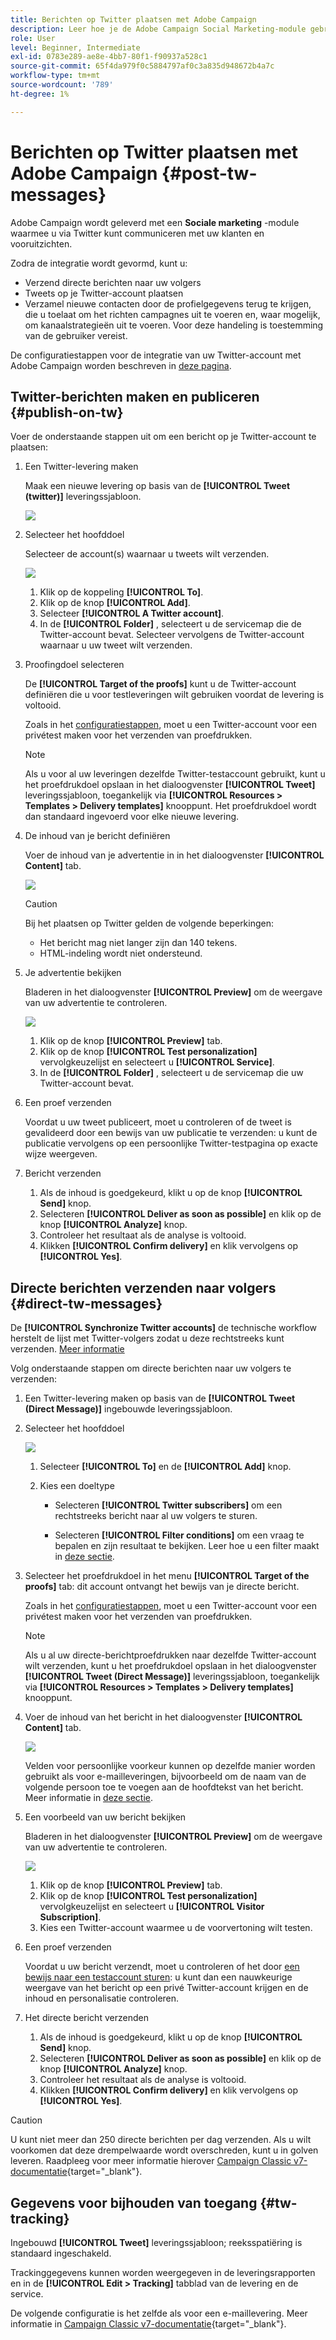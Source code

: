 ```yaml
---
title: Berichten op Twitter plaatsen met Adobe Campaign
description: Leer hoe je de Adobe Campaign Social Marketing-module gebruikt om berichten op Twitter te plaatsen en directe berichten naar je volgers te sturen
role: User
level: Beginner, Intermediate
exl-id: 0783e289-ae8e-4bb7-80f1-f90937a528c1
source-git-commit: 65f4da979f0c5884797af0c3a835d948672b4a7c
workflow-type: tm+mt
source-wordcount: '789'
ht-degree: 1%

---
```



# Berichten op Twitter plaatsen met Adobe Campaign {#post-tw-messages}

Adobe Campaign wordt geleverd met een **Sociale marketing** -module waarmee u via Twitter kunt communiceren met uw klanten en vooruitzichten.

Zodra de integratie wordt gevormd, kunt u:

* Verzend directe berichten naar uw volgers
* Tweets op je Twitter-account plaatsen
* Verzamel nieuwe contacten door de profielgegevens terug te krijgen, die u toelaat om het richten campagnes uit te voeren en, waar mogelijk, om kanaalstrategieën uit te voeren. Voor deze handeling is toestemming van de gebruiker vereist.


De configuratiestappen voor de integratie van uw Twitter-account met Adobe Campaign worden beschreven in [deze pagina](../connect/ac-tw.md).

## Twitter-berichten maken en publiceren {#publish-on-tw}

Voer de onderstaande stappen uit om een bericht op je Twitter-account te plaatsen:

1. Een Twitter-levering maken

   Maak een nieuwe levering op basis van de **[!UICONTROL Tweet (twitter)]** leveringssjabloon.

   ![](assets/tw-new-delivery.png)

1. Selecteer het hoofddoel

   Selecteer de account(s) waarnaar u tweets wilt verzenden.

   ![](assets/tw-define-target.png)

   1. Klik op de koppeling **[!UICONTROL To]**.
   1. Klik op de knop **[!UICONTROL Add]**.
   1. Selecteer **[!UICONTROL A Twitter account]**.
   1. In de **[!UICONTROL Folder]** , selecteert u de servicemap die de Twitter-account bevat. Selecteer vervolgens de Twitter-account waarnaar u uw tweet wilt verzenden.

1. Proofingdoel selecteren

   De **[!UICONTROL Target of the proofs]** kunt u de Twitter-account definiëren die u voor testleveringen wilt gebruiken voordat de levering is voltooid.

   Zoals in het [configuratiestappen](../connect/ac-tw.md#tw-test-account), moet u een Twitter-account voor een privétest maken voor het verzenden van proefdrukken.

   >[!NOTE]
   >
   >Als u voor al uw leveringen dezelfde Twitter-testaccount gebruikt, kunt u het proefdrukdoel opslaan in het dialoogvenster **[!UICONTROL Tweet]** leveringssjabloon, toegankelijk via **[!UICONTROL Resources > Templates > Delivery templates]** knooppunt. Het proefdrukdoel wordt dan standaard ingevoerd voor elke nieuwe levering.

1. De inhoud van je bericht definiëren

   Voer de inhoud van je advertentie in in het dialoogvenster **[!UICONTROL Content]** tab.

   ![](assets/tw-delivery-content.png)

   >[!CAUTION]
   >
   >Bij het plaatsen op Twitter gelden de volgende beperkingen:
   >
   >* Het bericht mag niet langer zijn dan 140 tekens.
   >* HTML-indeling wordt niet ondersteund.


1. Je advertentie bekijken

   Bladeren in het dialoogvenster **[!UICONTROL Preview]** om de weergave van uw advertentie te controleren.

   ![](assets/tw-delivery-preview.png)

   1. Klik op de knop **[!UICONTROL Preview]** tab.
   1. Klik op de knop **[!UICONTROL Test personalization]** vervolgkeuzelijst en selecteert u **[!UICONTROL Service]**.
   1. In de **[!UICONTROL Folder]** , selecteert u de servicemap die uw Twitter-account bevat.

1. Een proef verzenden

   Voordat u uw tweet publiceert, moet u controleren of de tweet is gevalideerd door een bewijs van uw publicatie te verzenden: u kunt de publicatie vervolgens op een persoonlijke Twitter-testpagina op exacte wijze weergeven.

1. Bericht verzenden

   1. Als de inhoud is goedgekeurd, klikt u op de knop **[!UICONTROL Send]** knop.
   1. Selecteren **[!UICONTROL Deliver as soon as possible]** en klik op de knop **[!UICONTROL Analyze]** knop.
   1. Controleer het resultaat als de analyse is voltooid.
   1. Klikken **[!UICONTROL Confirm delivery]** en klik vervolgens op **[!UICONTROL Yes]**.

## Directe berichten verzenden naar volgers {#direct-tw-messages}

De **[!UICONTROL Synchronize Twitter accounts]** de technische workflow herstelt de lijst met Twitter-volgers zodat u deze rechtstreeks kunt verzenden. [Meer informatie](../connect/ac-tw.md#synchro-tw-accounts)

Volg onderstaande stappen om directe berichten naar uw volgers te verzenden:

1. Een Twitter-levering maken op basis van de **[!UICONTROL Tweet (Direct Message)]** ingebouwde leveringssjabloon.

1. Selecteer het hoofddoel

   ![](assets/tw-dm-define-target.png)

   1. Selecteer **[!UICONTROL To]** en de **[!UICONTROL Add]** knop.

   1. Kies een doeltype

      * Selecteren **[!UICONTROL Twitter subscribers]** om een rechtstreeks bericht naar al uw volgers te sturen.

      * Selecteren **[!UICONTROL Filter conditions]** om een vraag te bepalen en zijn resultaat te bekijken. Leer hoe u een filter maakt in [deze sectie](../audiences/create-filters.md#advanced-filters).

1. Selecteer het proefdrukdoel in het menu **[!UICONTROL Target of the proofs]** tab: dit account ontvangt het bewijs van je directe bericht.

   Zoals in het [configuratiestappen](../connect/ac-tw.md#tw-test-account), moet u een Twitter-account voor een privétest maken voor het verzenden van proefdrukken.


   >[!NOTE]
   >
   >Als u al uw directe-berichtproefdrukken naar dezelfde Twitter-account wilt verzenden, kunt u het proefdrukdoel opslaan in het dialoogvenster **[!UICONTROL Tweet (Direct Message)]** leveringssjabloon, toegankelijk via **[!UICONTROL Resources > Templates > Delivery templates]** knooppunt.

1. Voer de inhoud van het bericht in het dialoogvenster **[!UICONTROL Content]** tab.

   ![](assets/tw-dm-content.png)

   Velden voor persoonlijke voorkeur kunnen op dezelfde manier worden gebruikt als voor e-mailleveringen, bijvoorbeeld om de naam van de volgende persoon toe te voegen aan de hoofdtekst van het bericht. Meer informatie in [deze sectie](../send/personalize.md).

1. Een voorbeeld van uw bericht bekijken

   Bladeren in het dialoogvenster **[!UICONTROL Preview]** om de weergave van uw advertentie te controleren.

   ![](assets/tw-dm-preview.png)

   1. Klik op de knop **[!UICONTROL Preview]** tab.
   1. Klik op de knop **[!UICONTROL Test personalization]** vervolgkeuzelijst en selecteert u **[!UICONTROL Visitor Subscription]**.
   1. Kies een Twitter-account waarmee u de voorvertoning wilt testen.

1. Een proef verzenden

   Voordat u uw bericht verzendt, moet u controleren of het door [een bewijs naar een testaccount sturen](../send/preview-and-proof.md): u kunt dan een nauwkeurige weergave van het bericht op een privé Twitter-account krijgen en de inhoud en personalisatie controleren.

1. Het directe bericht verzenden

   1. Als de inhoud is goedgekeurd, klikt u op de knop **[!UICONTROL Send]** knop.
   1. Selecteren **[!UICONTROL Deliver as soon as possible]** en klik op de knop **[!UICONTROL Analyze]** knop.
   1. Controleer het resultaat als de analyse is voltooid.
   1. Klikken **[!UICONTROL Confirm delivery]** en klik vervolgens op **[!UICONTROL Yes]**.

>[!CAUTION]
>
>U kunt niet meer dan 250 directe berichten per dag verzenden. Als u wilt voorkomen dat deze drempelwaarde wordt overschreden, kunt u in golven leveren. Raadpleeg voor meer informatie hierover [Campaign Classic v7-documentatie](https://experienceleague.adobe.com/docs/campaign-classic/using/sending-messages/key-steps-when-creating-a-delivery/steps-sending-the-delivery.html#sending-using-multiple-waves){target="_blank"}.


## Gegevens voor bijhouden van toegang {#tw-tracking}

Ingebouwd **[!UICONTROL Tweet]** leveringssjabloon; reeksspatiëring is standaard ingeschakeld.

Trackinggegevens kunnen worden weergegeven in de leveringsrapporten en in de **[!UICONTROL Edit > Tracking]** tabblad van de levering en de service.

De volgende configuratie is het zelfde als voor een e-maillevering. Meer informatie in [Campaign Classic v7-documentatie](https://experienceleague.adobe.com/docs/campaign-classic/using/sending-messages/monitoring-deliveries/about-delivery-monitoring.html){target="_blank"}.

